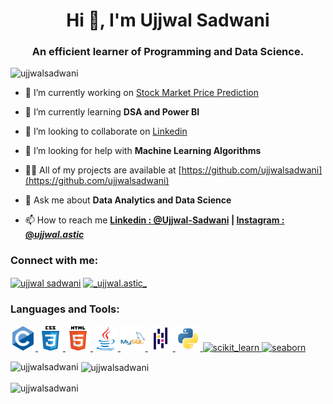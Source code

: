 <h1 align="center">Hi 👋, I'm Ujjwal Sadwani</h1>
<h3 align="center">An efficient learner of Programming and Data Science.</h3>

<p align="left"> <img src="https://komarev.com/ghpvc/?username=ujjwalsadwani&label=Profile%20views&color=0e75b6&style=flat" alt="ujjwalsadwani" /> </p>


- 🔭 I’m currently working on [Stock Market Price Prediction](https://github.com/ujjwalsadwani/WebScrapping/blob/main/market%20data.py)

- 🌱 I’m currently learning **DSA and Power BI**

- 👯 I’m looking to collaborate on [Linkedin](https://www.linkedin.com/in/ujjwal-sadwani/)

- 🤝 I’m looking for help with **Machine Learning Algorithms**

- 👨‍💻 All of my projects are available at [https://github.com/ujjwalsadwani](https://github.com/ujjwalsadwani)

- 💬 Ask me about **Data Analytics and Data Science**

- 📫 How to reach me **[Linkedin : @Ujjwal-Sadwani](https://www.linkedin.com/in/ujjwal-sadwani/) | [Instagram : @_ujjwal.astic_](https://www.instagram.com/_ujjwal.astic_/)**

<h3 align="left">Connect with me:</h3>
<p align="left">
<a href="https://linkedin.com/in/ujjwal sadwani" target="blank"><img align="center" src="https://raw.githubusercontent.com/rahuldkjain/github-profile-readme-generator/master/src/images/icons/Social/linked-in-alt.svg" alt="ujjwal sadwani" height="30" width="40" /></a>
<a href="https://instagram.com/_ujjwal.astic_" target="blank"><img align="center" src="https://raw.githubusercontent.com/rahuldkjain/github-profile-readme-generator/master/src/images/icons/Social/instagram.svg" alt="_ujjwal.astic_" height="30" width="40" /></a>
</p>

<h3 align="left">Languages and Tools:</h3>
<p align="left"> <a href="https://www.cprogramming.com/" target="_blank" rel="noreferrer"> <img src="https://raw.githubusercontent.com/devicons/devicon/master/icons/c/c-original.svg" alt="c" width="40" height="40"/> </a> <a href="https://www.w3schools.com/css/" target="_blank" rel="noreferrer"> <img src="https://raw.githubusercontent.com/devicons/devicon/master/icons/css3/css3-original-wordmark.svg" alt="css3" width="40" height="40"/> </a> <a href="https://www.w3.org/html/" target="_blank" rel="noreferrer"> <img src="https://raw.githubusercontent.com/devicons/devicon/master/icons/html5/html5-original-wordmark.svg" alt="html5" width="40" height="40"/> </a> <a href="https://www.java.com" target="_blank" rel="noreferrer"> <img src="https://raw.githubusercontent.com/devicons/devicon/master/icons/java/java-original.svg" alt="java" width="40" height="40"/> </a> <a href="https://www.mysql.com/" target="_blank" rel="noreferrer"> <img src="https://raw.githubusercontent.com/devicons/devicon/master/icons/mysql/mysql-original-wordmark.svg" alt="mysql" width="40" height="40"/> </a> <a href="https://pandas.pydata.org/" target="_blank" rel="noreferrer"> <img src="https://raw.githubusercontent.com/devicons/devicon/2ae2a900d2f041da66e950e4d48052658d850630/icons/pandas/pandas-original.svg" alt="pandas" width="40" height="40"/> </a> <a href="https://www.python.org" target="_blank" rel="noreferrer"> <img src="https://raw.githubusercontent.com/devicons/devicon/master/icons/python/python-original.svg" alt="python" width="40" height="40"/> </a> <a href="https://scikit-learn.org/" target="_blank" rel="noreferrer"> <img src="https://upload.wikimedia.org/wikipedia/commons/0/05/Scikit_learn_logo_small.svg" alt="scikit_learn" width="40" height="40"/> </a> <a href="https://seaborn.pydata.org/" target="_blank" rel="noreferrer"> <img src="https://seaborn.pydata.org/_images/logo-mark-lightbg.svg" alt="seaborn" width="40" height="40"/> </a> </p>

<p><img align="left" src="https://github-readme-stats.vercel.app/api/top-langs?username=ujjwalsadwani&show_icons=true&locale=en&layout=compact" alt="ujjwalsadwani" /></p>

<p>&nbsp;<img align="center" src="https://github-readme-stats.vercel.app/api?username=ujjwalsadwani&show_icons=true&locale=en" alt="ujjwalsadwani" /></p>

<p><img align="center" src="https://github-readme-streak-stats.herokuapp.com/?user=ujjwalsadwani&" alt="ujjwalsadwani" /></p>
